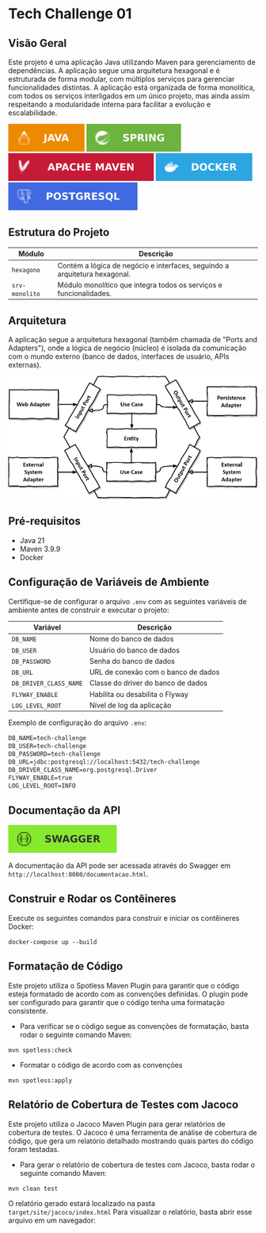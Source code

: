 # Tech Challenge 01

## Visão Geral

Este projeto é uma aplicação Java utilizando Maven para gerenciamento de dependências. A aplicação segue uma arquitetura
hexagonal e é estruturada de forma modular, com múltiplos serviços para gerenciar funcionalidades distintas. A aplicação
está organizada de forma monolítica, com todos os serviços interligados em um único projeto, mas ainda assim respeitando
a modularidade interna para facilitar a evolução e escalabilidade.

![Java](documentacao/java.svg)
![Spring](documentacao/spring.svg)
![Maven](documentacao/apache_maven.svg)
![Docker](documentacao/docker.svg)
![Postgres](documentacao/postgres.svg)

## Estrutura do Projeto

| Módulo         | Descrição                                                                  |
|----------------|----------------------------------------------------------------------------|
| `hexagono`     | Contém a lógica de negócio e interfaces, seguindo a arquitetura hexagonal. |
| `srv-monolito` | Módulo monolítico que integra todos os serviços e funcionalidades.         |

## Arquitetura

A aplicação segue a arquitetura hexagonal (também chamada de "Ports and Adapters"), onde a lógica de negócio (núcleo) é
isolada da comunicação com o mundo externo (banco de dados, interfaces de usuário, APIs externas).

![Arquitetura Hexagonal](documentacao/hexagonal_architecture.png)

## Pré-requisitos

- Java 21
- Maven 3.9.9
- Docker

## Configuração de Variáveis de Ambiente

Certifique-se de configurar o arquivo `.env` com as seguintes variáveis de ambiente antes de construir e executar o
projeto:

| Variável               | Descrição                           |
|------------------------|-------------------------------------|
| `DB_NAME`              | Nome do banco de dados              |
| `DB_USER`              | Usuário do banco de dados           |
| `DB_PASSWORD`          | Senha do banco de dados             |
| `DB_URL`               | URL de conexão com o banco de dados |
| `DB_DRIVER_CLASS_NAME` | Classe do driver do banco de dados  |
| `FLYWAY_ENABLE`        | Habilita ou desabilita o Flyway     |
| `LOG_LEVEL_ROOT`       | Nível de log da aplicação           |

Exemplo de configuração do arquivo `.env`:

```dotenv
DB_NAME=tech-challenge
DB_USER=tech-challenge
DB_PASSWORD=tech-challenge
DB_URL=jdbc:postgresql://localhost:5432/tech-challenge
DB_DRIVER_CLASS_NAME=org.postgresql.Driver
FLYWAY_ENABLE=true
LOG_LEVEL_ROOT=INFO
```

## Documentação da API

![Swagger](documentacao/swagger.svg)

A documentação da API pode ser acessada através do Swagger em `http://localhost:8080/documentacao.html`.

## Construir e Rodar os Contêineres

Execute os seguintes comandos para construir e iniciar os contêineres Docker:

```shell
docker-compose up --build
```

## Formatação de Código

Este projeto utiliza o Spotless Maven Plugin para garantir que o código esteja formatado de acordo com as convenções
definidas. O plugin pode ser configurado para garantir que o código tenha uma formatação consistente.

- Para verificar se o código segue as convenções de formatação, basta rodar o seguinte comando Maven:

```shell
mvn spotless:check
```

- Formatar o código de acordo com as convenções

```shell
mvn spotless:apply
```

## Relatório de Cobertura de Testes com Jacoco

Este projeto utiliza o Jacoco Maven Plugin para gerar relatórios de cobertura de testes. O Jacoco é uma ferramenta de
análise de cobertura de código, que gera um relatório detalhado mostrando quais partes do código foram testadas.

- Para gerar o relatório de cobertura de testes com Jacoco, basta rodar o seguinte comando Maven:

```shell
mvn clean test
```

O relatório gerado estará localizado na pasta `target/site/jacoco/index.html` Para visualizar o relatório, basta abrir
esse arquivo em um navegador:
